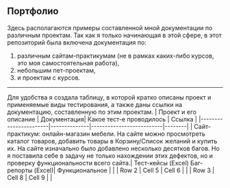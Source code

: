 ## Портфолио
Здесь располагаются примеры составленной мной документации по различным проектам. Так как я только начинающая в этой сфере, в этот репозиторий была включена документация по:
1) различным сайтам-практикумам (не в рамках каких-либо курсов, это моя самостоятельная работа),
2) небольшим пет-проектам,
3) и проектам с курсов.
***
Для удобства я создала таблицу, в которой кратко описаны проект и применяемые виды тестирования, а также даны ссылки на документацию, составленную по этим проектам.
| Проект и его описание | Документация| Какое тест-е проводилось | Ссылка |
|-----------------------|--------------|--------------------------|--------|
| Сайт-практикум: онлайн-магазин мебели. На сайте можно просмотреть каталог товаров, добавить товары в Корзину/Список желаний и купить их. На сайте изначально было добавлено несколько десятков багов. Но я поставила себе в задачу не только нахождении этих дефектов, но и проверку функциональности всего сайта.| Тест-кейсы (Excel) Баг-репорты (Excel)| Функциональное |        |
| Row 2                 | Cell 5       | Cell 6                   |        |
| Row 3                 | Cell 8       | Cell 9                   |        |



